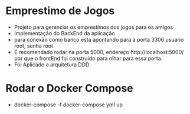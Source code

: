 # Emprestimo de Jogos

- Projeto para gerenciar os emprestimos dos jogos para os amigos
- Implementação do BackEnd da aplicação
- para conexão como  banco esta apontando para a porta 3306 usuario root, senha root
- É recomendado rodar na porta 5000, endereço http://localhost:5000/ por que o frontEnd
foi construido para olhar para essa porta.
- Foi Aplicado a arquitetura DDD.

# Rodar o Docker Compose
- docker-compose  -f docker-compose.yml up

